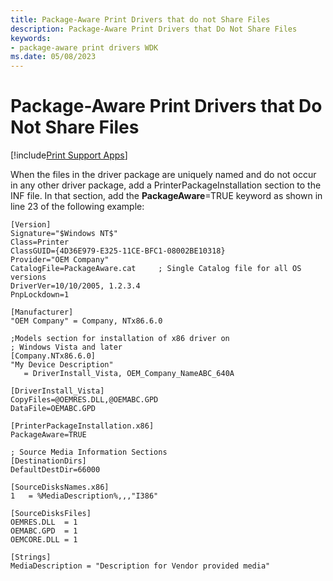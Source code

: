 ```yaml
---
title: Package-Aware Print Drivers that do not Share Files
description: Package-Aware Print Drivers that Do Not Share Files
keywords:
- package-aware print drivers WDK
ms.date: 05/08/2023
---
```


# Package-Aware Print Drivers that Do Not Share Files

[!include[Print Support Apps](../includes/print-support-apps.md)]

When the files in the driver package are uniquely named and do not occur in any other driver package, add a PrinterPackageInstallation section to the INF file. In that section, add the **PackageAware**=TRUE keyword as shown in line 23 of the following example:

```inf
[Version]
Signature="$Windows NT$"
Class=Printer
ClassGUID={4D36E979-E325-11CE-BFC1-08002BE10318}
Provider="OEM Company"
CatalogFile=PackageAware.cat     ; Single Catalog file for all OS versions
DriverVer=10/10/2005, 1.2.3.4
PnpLockdown=1

[Manufacturer]
"OEM Company" = Company, NTx86.6.0

;Models section for installation of x86 driver on
; Windows Vista and later
[Company.NTx86.6.0]
"My Device Description"
   = DriverInstall_Vista, OEM_Company_NameABC_640A

[DriverInstall_Vista]
CopyFiles=@OEMRES.DLL,@OEMABC.GPD
DataFile=OEMABC.GPD

[PrinterPackageInstallation.x86]
PackageAware=TRUE

; Source Media Information Sections
[DestinationDirs]
DefaultDestDir=66000

[SourceDisksNames.x86]
1   = %MediaDescription%,,,"I386"

[SourceDisksFiles]
OEMRES.DLL  = 1
OEMABC.GPD  = 1
OEMCORE.DLL = 1

[Strings]
MediaDescription = "Description for Vendor provided media"
```

